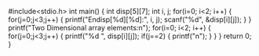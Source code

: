 #include<stdio.h>
int main()
{
     int disp[5][7];
     int i, j;
     for(i=0; i<2; i++) 
     {
           for(j=0;j<3;j++) 
           {
                  printf("Endisp[%d][%d]:", i, j);
                  scanf("%d", &disp[i][j]);
            }
     }
     printf("Two Dimensional array elements:n");
     for(i=0; i<2; i++) 
     {
           for(j=0;j<3;j++) 
           {
                 printf("%d ", disp[i][j]);
                 if(j==2)
                 {
                       printf("n");
                 }
           }
     }
     return 0;
}
